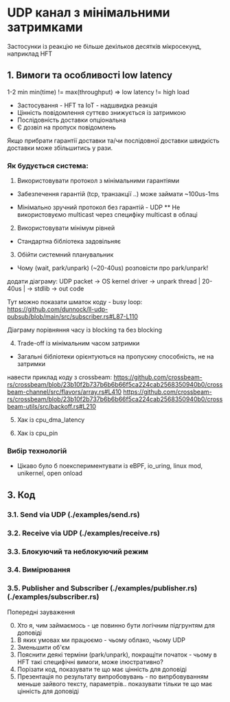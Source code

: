 # UDP канал з мінімальними затримками

Застосунки із реакцію не більше декільков десятків мікросекунд, наприклад HFT

## 1. Вимоги та особливості low latency
1-2 min
min(time) != max(throughput)  =>  low latency != high load

- Застосування - HFT та IoT - надшвидка реакція
- Цінність повідомлення суттєво знижується із затримкою
- Послідовність доставки опціональна
- Є дозвіл на пропуск повідомлень

Якщо прибрати гарантії доставки та/чи послідовної доставки швидкість
доставки може збільшитись у рази.

### Як будується система:

1. Використовувати протокол з мінімальними гарантіями

- Забезпечення гарантій (tcp, транзакції ..) може займати ~100us-1ms

- Мінімально зручний протокол без гарантій - UDP
** Не використовуємо multicast через специфіку multicast в облаці

2. Використовувати мінімум рівней

- Стандартна бібліотека задовільняє

3. Обійти системний планувальник 

 - Чому (wait, park/unpark) (~20-40us)
розповісти про park/unpark!

додати діаграму:
UDP packet -> OS kernel driver -> unpark thread | 20-40us | -> stdlib -> out code

Тут можно показати шматок коду - busy loop:
https://github.com/dunnock/ll-udp-pubsub/blob/main/src/subscriber.rs#L87-L110

Діаграму порівняння часу із blocking та без blocking

4. Trade-off із мінімальним часом затримки

- Загальні бібліотеки орієнтуються на пропускну способність, не на затримки

навести приклад коду з crossbeam:
https://github.com/crossbeam-rs/crossbeam/blob/23b10f2b737b6b6b66f5ca224cab2568350940b0/crossbeam-channel/src/flavors/array.rs#L410
https://github.com/crossbeam-rs/crossbeam/blob/23b10f2b737b6b6b66f5ca224cab2568350940b0/crossbeam-utils/src/backoff.rs#L210

5. Хак із cpu_dma_latency

6. Хак із cpu_pin

### Вибір технологій

- Цікаво було б поекспериментувати із eBPF, io_uring, linux mod, unikernel, open onload

## 3. Код

### 3.1. Send via UDP (./examples/send.rs)
### 3.2. Receive via UDP (./examples/receive.rs)
### 3.3. Блокуючий та неблокуючий режим
### 3.4. Вимірювання
### 3.5. Publisher and Subscriber (./examples/publisher.rs) (./examples/subscriber.rs)


Попередні зауваження

0. Хто я, чим займаємось - це повинно бути логічним підгрунтям для доповіді
1. В яких умовах ми працюємо - чьому облако, чьому UDP
2. Зменьшити об'єм
3. Пояснити деякі терміни (park/unpark), покращіти початок - чьому в HFT такі специфічні вимоги,
може ілюстративно?
4. Порізати код, показувати те що має цінність для доповіді
5. Презентація по результату випробовувань - по випрбовуванням меньше зайвого тексту, параметрів.. 
показувати тільки те що має цінність для доповіді

